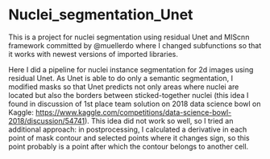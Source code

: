 # Nuclei_segmentation_Unet
This is a project for nuclei segmentation using residual Unet and MIScnn framework committed by @muellerdo where I changed subfunctions so that it works with newest versions of imported libraries.

Here I did a pipeline for nuclei instance segmentation for 2d images using residual Unet. As Unet is able to do only a semantic segmentation, I modified masks so that Unet predicts not only areas where nuclei are located but also the borders between sticked-together nuclei (this idea I found in discussion of 1st place team solution on 2018 data science bowl on Kaggle: https://www.kaggle.com/competitions/data-science-bowl-2018/discussion/54741). This idea did not work so well, so I tried an additional approach: in postprocessing, I calculated a derivative in each point of mask contour and selected points where it changes sign, so this point probably is a point after which the contour belongs to another cell.

